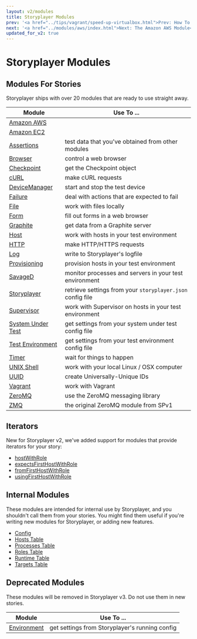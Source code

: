 ```yaml
---
layout: v2/modules
title: Storyplayer Modules
prev: '<a href="../tips/vagrant/speed-up-virtualbox.html">Prev: How To Speed Up Vagrant VMs</a>'
next: '<a href="../modules/aws/index.html">Next: The Amazon AWS Module</a>'
updated_for_v2: true
---
```


# Storyplayer Modules

## Modules For Stories

Storyplayer ships with over 20 modules that are ready to use straight away.

Module | Use To ...
-------|------------
[Amazon AWS](aws/index.html) |
[Amazon EC2](ec2/index.html) |
[Assertions](asserts/index.html) | test data that you've obtained from other modules
[Browser](browser/index.html) | control a web browser
[Checkpoint](checkpoint/index.html) | get the Checkpoint object
[cURL](curl/index.html) | make cURL requests
[DeviceManager](devicemanager/index.html) | start and stop the test device
[Failure](failure/index.html) | deal with actions that are expected to fail
[File](file/index.html) | work with files locally
[Form](form/index.html) | fill out forms in a web browser
[Graphite](graphite/index.html) | get data from a Graphite server
[Host](host/index.html) | work with hosts in your test environment
[HTTP](http/index.html) | make HTTP/HTTPS requests
[Log](log/index.html) | write to Storyplayer's logfile
[Provisioning](provisioning/index.html) | provision hosts in your test environment
[SavageD](savaged/index.html) | monitor processes and servers in your test environment
[Storyplayer](storyplayer/index.html) | retrieve settings from your `storyplayer.json` config file
[Supervisor](supervisor/index.html) | work with Supervisor on hosts in your test environment
[System Under Test](systemundertest/index.html) | get settings from your system under test config file
[Test Environment](testenvironment/index.html) | get settings from your test environment config file
[Timer](timer/index.html) | wait for things to happen
[UNIX Shell](shell/index.html) | work with your local Linux / OSX computer
[UUID](uuid/index.html) | create Universally-Unique IDs
[Vagrant](vagrant/index.html) | work with Vagrant
[ZeroMQ](zeromq/index.html) | use the ZeroMQ messaging library
[ZMQ](zmq/index.html) | the original ZeroMQ module from SPv1

## Iterators

New for Storyplayer v2, we've added support for modules that provide iterators for your story:

* [hostWithRole](iterators/hostWithRole.html)
* [expectsFirstHostWithRole](iterators/expectsFirstHostWithRole.html)
* [fromFirstHostWithRole](iterators/fromFirstHostWithRole.html)
* [usingFirstHostWithRole](iterators/usingFirstHostWithRole.html)

## Internal Modules

These modules are intended for internal use by Storyplayer, and you shouldn't call them from your stories. You might find them useful if you're writing new modules for Storyplayer, or adding new features.

* [Config](config/index.html)
* [Hosts Table](hoststable/index.html)
* [Processes Table](processestable/index.html)
* [Roles Table](rolestable/index.html)
* [Runtime Table](runtimetable/index.html)
* [Targets Table](targetstable/index.html)

## Deprecated Modules

These modules will be removed in Storyplayer v3. Do not use them in new stories.

Module | Use To ...
-------|-----------
[Environment](environment/index.html) | get settings from Storyplayer's running config
